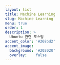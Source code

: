 ```yaml
---
layout: list
title: Machine Learning
slug: Machine Learning
menu: true
order: 1
description: >
  Ubuntu 관련 포스팅
accent_color: '#268bd2'
accent_image:
  background: '#202020'
  overlay:    false
---
```

